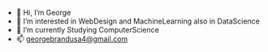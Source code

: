 - 👋 Hi, I’m George
- 👀 I’m interested in WebDesign and MachineLearning also in DataScience
- 🌱 I’m currently Studying ComputerScience
- 📫 georgebrandusa4@gmail.com


<!---
G3Ob/G3Ob is a ✨ special ✨ repository because its `README.md` (this file) appears on your GitHub profile.
You can click the Preview link to take a look at your changes.
--->
